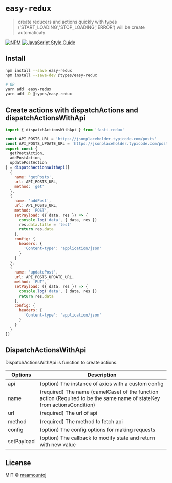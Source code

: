 # `easy-redux`

> create reducers and actions quickly with types ('START_LOADING','STOP_LOADING','ERROR') will be create automaticaly

[![NPM](https://img.shields.io/npm/v/fasti-redux.svg)](https://www.npmjs.com/package/fasti-redux) [![JavaScript Style Guide](https://img.shields.io/badge/code_style-standard-brightgreen.svg)](https://standardjs.com)

## Install

```bash
npm install --save easy-redux
npm install --save-dev @types/easy-redux

# OR
yarn add  easy-redux
yarn add -D @types/easy-redux
```

## Create actions with dispatchActions and dispatchActionsWithApi

```jsx
import { dispatchActionsWithApi } from 'fasti-redux'

const API_POSTS_URL = 'https://jsonplaceholder.typicode.com/posts'
const API_POSTS_UPDATE_URL = 'https://jsonplaceholder.typicode.com/posts/[id]'
export const {
  getPostsAction,
  addPostAction,
  updatePostAction
} = dispatchActionsWithApi([
  {
    name: 'getPosts',
    url: API_POSTS_URL,
    method: 'get'
  },
  {
    name: 'addPost',
    url: API_POSTS_URL,
    method: 'POST',
    setPayload: ({ data, res }) => {
      console.log('data', { data, res })
      res.data.title = 'test'
      return res.data
    },
    config: {
      headers: {
        'Content-type': 'application/json'
      }
    }
  },
  {
    name: 'updatePost',
    url: API_POSTS_UPDATE_URL,
    method: 'PUT',
    setPayload: ({ data, res }) => {
      console.log('data', { data, res })
      return res.data
    },
    config: {
      headers: {
        'Content-type': 'application/json'
      }
    }
  }
])
```

## DispatchActionsWithApi

DispatchActionsWithApi is function to create actions.

| Options    | Description                                                                                                             |
| ---------- | ----------------------------------------------------------------------------------------------------------------------- |
| api        | (option) The instance of axios with a custom config                                                                     |
| name       | (required) The name (camelCase) of the function action (Required to be the same name of stateKey from actionsCondition) |
| url        | (required) The url of api                                                                                               |
| method     | (required) The method to fetch api                                                                                      |
| config     | (option) The config options for making requests                                                                         |
| setPayload | (option) The callback to modify state and return with new value                                                         |

## License

MIT © [maamountoj](https://github.com/maamountoj)
